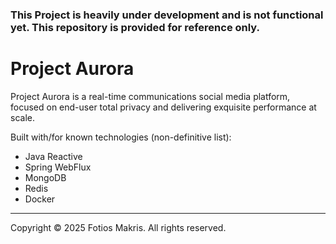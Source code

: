 ### This Project is heavily under development and is not functional yet. This repository is provided for reference only.

# Project Aurora
Project Aurora is a real-time communications social media platform, focused on end-user total privacy and delivering
exquisite performance at scale.

Built with/for known technologies (non-definitive list):
- Java Reactive
- Spring WebFlux
- MongoDB
- Redis
- Docker
---
Copyright &copy; 2025 Fotios Makris. All rights reserved.